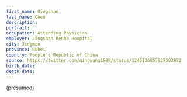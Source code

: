 ```yaml
---
first_name: Qingshan
last_name: Chen
description: 
portrait: 
occupation: Attending Physician
employer: Jingshan Renhe Hospital
city: Jingmen
province: Hubei
country: People's Republic of China
source: https://twitter.com/qingwang1989/status/1246126857927503872
birth_date: 
death_date: 
---
```


(presumed)